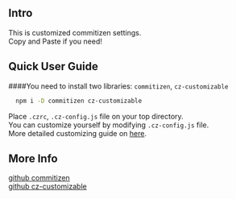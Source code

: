 ## Intro

This is customized commitizen settings.  
Copy and Paste if you need!

## Quick User Guide

####You need to install two libraries: `commitizen`, `cz-customizable`

```bash
  npm i -D commitizen cz-customizable
```

Place `.czrc`, `.cz-config.js` file on your top directory.  
You can customize yourself by modifying `.cz-config.js` file.  
More detailed customizing guide on [here](https://github.com/leoforfree/cz-customizable).

## More Info

[github commitizen](https://github.com/commitizen/cz-cli)  
[github cz-customizable](https://github.com/leoforfree/cz-customizable)
